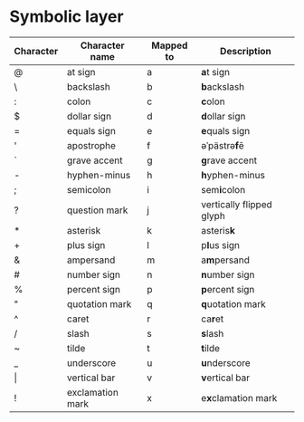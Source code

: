 # Symbolic layer

Character|Character name|Mapped to|Description
---|---|---|---
@|at sign|a|**a**t sign
&#92;|backslash|b|**b**ackslash
:|colon|c|**c**olon
$|dollar sign|d|**d**ollar sign
=|equals sign|e|**e**quals sign
'|apostrophe|f|əˈpästrə**f**ē
`|grave accent|g|**g**rave accent
-|hyphen-minus|h|**h**yphen-minus
;|semicolon|i|sem**i**colon
?|question mark|j|vertically flipped glyph
*|asterisk|k|asteris**k**
+|plus sign|l|p**l**us sign
&|ampersand|m|a**m**persand
#|number sign|n|**n**umber sign
%|percent sign|p|**p**ercent sign
"|quotation mark|q|**q**uotation mark
^|caret|r|ca**r**et
/|slash|s|**s**lash
~|tilde|t|**t**ilde
_|underscore|u|**u**nderscore
&#124;|vertical bar|v|**v**ertical bar
!|exclamation mark|x|e**x**clamation mark